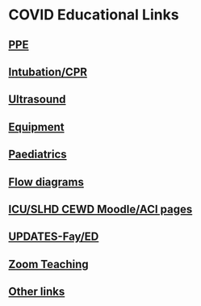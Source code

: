 # COVID Educational Links

## [PPE](ppe.md)

## [Intubation/CPR](intubation.md)

## [Ultrasound](ultrasound.md)

## [Equipment](equipment.md)

## [Paediatrics](paediatrics.md)

## [Flow diagrams](flow.md)

## [ICU/SLHD CEWD Moodle/ACI pages](icu.md)

## [UPDATES-Fay/ED](prev-updates.md)

## [Zoom Teaching](zoom.md)

## [Other links](other.md)


